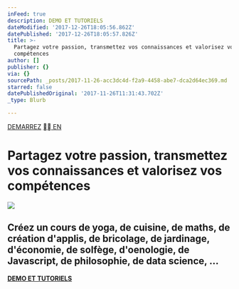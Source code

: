 ```yaml
---
inFeed: true
description: DEMO ET TUTORIELS
dateModified: '2017-12-26T18:05:56.862Z'
datePublished: '2017-12-26T18:05:57.826Z'
title: >-
  Partagez votre passion, transmettez vos connaissances et valorisez vos
  compétences
author: []
publisher: {}
via: {}
sourcePath: _posts/2017-11-26-acc3dc4d-f2a9-4458-abe7-dca2d64ec369.md
starred: false
datePublishedOriginal: '2017-11-26T11:31:43.702Z'
_type: Blurb

---
```

[DEMARREZ][0]
[ EN][1]

# Partagez votre passion, transmettez vos connaissances et valorisez vos compétences
![](https://imgflo.herokuapp.com/graph/2b2431f8e7ba7b0/2e97cd7c94c2a5cdd63f23e8b8b97f18/croprotate.png?cropheight=152&cropwidth=436&degrees=0&input=https%3A%2F%2Fthe-grid-user-content.s3-us-west-2.amazonaws.com%2F21135384-6e02-4630-91c4-aa229a27094c.png&x=7&y=7)

## **Créez un cours** de yoga, de cuisine, de maths, de création d'applis, de bricolage, de jardinage, d'économie, de solfège, d'oenologie, de Javascript, de philosophie, de data science, ...

**[DEMO ET TUTORIELS][2]**

[0]: https://cyboolo.eu.auth0.com/login?client=W1jbxu3C003wehR2kbuCJorz9D23hyEB
[1]: https://en.cyboolo.io/
[2]: https://cyboolo-demo.netlify.com/